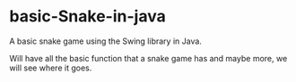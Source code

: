 # basic-Snake-in-java
A basic snake game using the Swing library in Java.

Will have all the basic function that a snake game has and maybe more, we will see where it goes.
